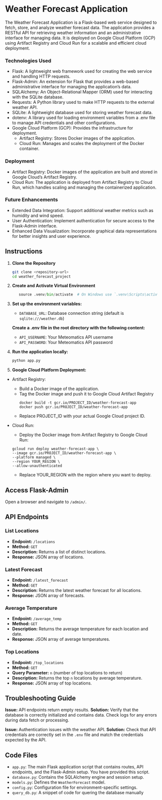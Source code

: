 # Weather Forecast Application

The Weather Forecast Application is a Flask-based web service designed to fetch, store, and analyze weather forecast data. The application provides a RESTful API for retrieving weather information and an administrative interface for managing data. It is deployed on Google Cloud Platform (GCP) using Artifact Registry and Cloud Run for a scalable and efficient cloud deployment.

### Technologies Used
- Flask: A lightweight web framework used for creating the web service and handling HTTP requests.
- Flask-Admin: An extension for Flask that provides a web-based administrative interface for managing the application’s data.
- SQLAlchemy: An Object-Relational Mapper (ORM) used for interacting with the SQLite database.
- Requests: A Python library used to make HTTP requests to the external weather API.
- SQLite: A lightweight database used for storing weather forecast data.
- dotenv: A library used for loading environment variables from a .env file to manage API credentials and other configurations.
- Google Cloud Platform (GCP): Provides the infrastructure for deployment.
  - Artifact Registry: Stores Docker images of the application.
  - Cloud Run: Manages and scales the deployment of the Docker container.
### Deployment
- Artifact Registry: Docker images of the application are built and stored in Google Cloud’s Artifact Registry.
- Cloud Run: The application is deployed from Artifact Registry to Cloud Run, which handles scaling and managing the containerized application.

### Future Enhancements
- Extended Data Integration: Support additional weather metrics such as humidity and wind speed.
- User Authentication: Implement authentication for secure access to the Flask-Admin interface.
- Enhanced Data Visualization: Incorporate graphical data representations for better insights and user experience.

## Instructions

1. **Clone the Repository**

   ```bash
   git clone <repository-url>
   cd weather_forecast_project

2. **Create and Activate Virtual Environment**

   ```python -m venv .venv
      source .venv/bin/activate  # On Windows use `.venv\Scripts\activate`


3. **Set up the environment variables:**
   - `DATABASE_URL`: Database connection string (default is `sqlite:///weather.db`)

   **Create a .env file in the root directory with the following content:**
   - `API_USERNAME`: Your Meteomatics API username
   - `API_PASSWORD`: Your Meteomatics API password
   

4. **Run the application locally:**
   ```bash
   python app.py

5. **Google Cloud Platform Deployment:**

- Artifact Registry:
   - Build a Docker image of the application.
   - Tag the Docker image and push it to Google Cloud Artifact Registry
      ```
      docker build -t gcr.io/PROJECT_ID/weather-forecast-app
      docker push gcr.io/PROJECT_ID/weather-forecast-app
      ```
   - Replace PROJECT_ID with your actual Google Cloud project ID.

- Cloud Run:
   - Deploy the Docker image from Artifact Registry to Google Cloud Run:
   ```
   gcloud run deploy weather-forecast-app \
  --image gcr.io/PROJECT_ID/weather-forecast-app \
  --platform managed \
  --region YOUR_REGION \
  --allow-unauthenticated
  ```
   - Replace YOUR_REGION with the region where you want to deploy.


## Access Flask-Admin
Open a browser and navigate to `/admin/`.



## API Endpoints

### List Locations
- **Endpoint:** `/locations`
- **Method:** `GET`
- **Description:** Returns a list of distinct locations.
- **Response:** JSON array of locations.

### Latest Forecast
- **Endpoint:** `/latest_forecast`
- **Method:** `GET`
- **Description:** Returns the latest weather forecast for all locations.
- **Response:** JSON array of forecasts.

### Average Temperature
- **Endpoint:** `/average_temp`
- **Method:** `GET`
- **Description:** Returns the average temperature for each location and date.
- **Response:** JSON array of average temperatures.

### Top Locations
- **Endpoint:** `/top_locations`
- **Method:** `GET`
- **Query Parameter:** `n` (number of top locations to return)
- **Description:** Returns the top `n` locations by average temperature.
- **Response:** JSON array of top locations.

## Troubleshooting Guide

**Issue:** API endpoints return empty results.
**Solution:** Verify that the database is correctly initialized and contains data. Check logs for any errors during data fetch or processing.

**Issue:** Authentication issues with the weather API.
**Solution:** Check that API credentials are correctly set in the `.env` file and match the credentials expected by the API.

## Code Files
   - `app.py`: The main Flask application script that contains routes, API endpoints, and the Flask-Admin setup. You have provided this script.
   - `database.py`: Contains the SQLAlchemy engine and session setup.
   - `models.py`: Defines the `WeatherForecast` model.
   - `config.py`: Configuration file for environment-specific settings.
   - `query_db.py`: A snippet of code for quering the database manually



